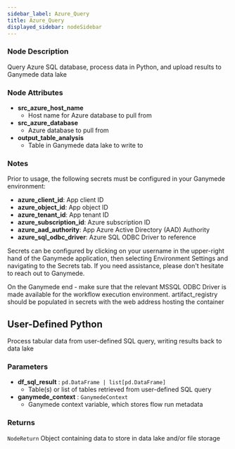 ```yaml
---
sidebar_label: Azure_Query
title: Azure_Query
displayed_sidebar: nodeSidebar
---
```


### Node Description

Query Azure SQL database, process data in Python, and upload results to Ganymede data lake

### Node Attributes

- **src_azure_host_name**
  - Host name for Azure database to pull from
- **src_azure_database**
  - Azure database to pull from
- **output_table_analysis**
  - Table in Ganymede data lake to write to

### Notes

Prior to usage, the following secrets must be configured in your Ganymede environment:
- **azure_client_id**: App client ID
- **azure_object_id**: App object ID
- **azure_tenant_id**: App tenant ID
- **azure_subscription_id**: Azure subscription ID
- **azure_aad_authority**: App Azure Active Directory (AAD) Authority
- **azure_sql_odbc_driver**: Azure SQL ODBC Driver to reference

Secrets can be configured by clicking on your username in the upper-right hand of the Ganymede
application, then selecting Environment Settings and navigating to the Secrets tab.  If you need
assistance, please don't hesitate to reach out to Ganymede.

On the Ganymede end - make sure that the relevant MSSQL ODBC Driver is made available for the
workflow execution environment.
artifact_registry should be populated in secrets with the web address hosting the container

## User-Defined Python

Process tabular data from user-defined SQL query, writing results back to data lake

### Parameters

- **df_sql_result** : `pd.DataFrame | list[pd.DataFrame]`
    - Table(s) or list of tables retrieved from user-defined SQL query
- **ganymede_context** : `GanymedeContext`
    - Ganymede context variable, which stores flow run metadata

### Returns

`NodeReturn`
  Object containing data to store in data lake and/or file storage